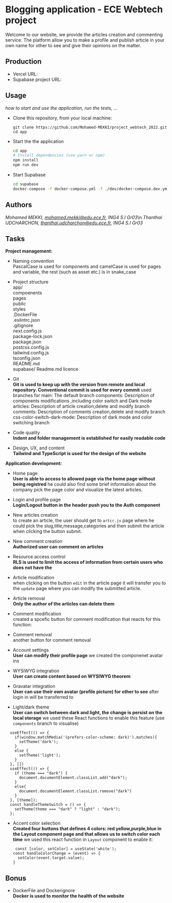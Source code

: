 
# Blogging application - ECE Webtech project

Welcome to our website, we provide the articles creation and commenting service. The platform allow you to make a profile and publish article in your own name for other to see and give their opinions on the matter. 

## Production 

- Vercel URL: 
- Supabase project URL: 
## Usage

_how to start and use the application, run the tests, ..._

* Clone this repository, from your local machine:
  ```
  git clone https://github.com/Mohamed-MEKKI/project_webtech_2022.git
  cd app
  ```
* Start the the application
  ```bash
  cd app
  # Install dependencies (use yarn or npm)
  npm install
  npm run dev
  ```
* Start Supabase
  ```bash
  cd supabase
  docker-compose -f docker-compose.yml -f ./dev/docker-compose.dev.yml up
  ```

## Authors

*Mohamed MEKKI, mohamed.mekki@edu.ece.fr, ING4 S.I Gr03*\n
*Thanthai UDCHARCHON, thanthai.udcharchon@edu.ece.fr, ING4 S.I Gr03*

## Tasks
  
**Project management:**

* Naming convention   
  PascalCase is used for components and camelCase is used for pages and variable, the rest (such as asset etc.) is in snake_case
* Project structure   
  app/  
    compoenents  
    pages  
    public  
    styles  
    .DockerFile  
    .eslintrc.json  
    .gitignore  
    next.config.js  
    package-lock.json  
    package.json  
    postcss.config.js  
    tailwind.config.js  
    tsconfig.json  
    README.md  
  supabase/
  Readme.md
  licence
* Git   
  **Git is used to keep up with the version from remote and local repository. Conventional commit is used for every commit**
  used branches for 
  main:
    The default branch 
components:
    Description of components modifications ,including color switch and Dark mode
articles:
    Description of article creation,delete and modify branch
comments:
    Description of comments creation,delete and modify branch
css-color-switch-dark-mode:
    Description of dark mode and color switching branch

* Code quality   
  **Indent and folder management is established for easily readable code**
* Design, UX, and content   
  **Tailwind and TypeScript is used for the design of the website**

**Application development:**

* Home page   
  **User is able to access to allowed page via the home page without being registred**
  he could also find some brief information about  the company pick the page color and 
  visualize the latest articles.
  
* Login and profile page   
  **Login/Logout button in the header push you to the Auth component**
* New articles creation   
  to create an article, the user should get to `artcr.js` page where he could pick the slug,title,message,categories
  and then submit the article when clicking the button submit.
  
* New comment creation   
  **Authorized user can comment on articles**
  
* Resource access control   
  **RLS is used to limit the access of information from certain users who does not have the**
  
* Article modification   
  when clicking on the button `edit` in the article page it will transfer you to the `update` page
  where you can modify the submitted article.
  
* Article removal   
  **Only the author of the articles can delete them**
  
* Comment modification   
  created a spcefic button for comment modification that reacts for this function:
  
* Comment removal   
  another button for comment removal 
  
* Account settings   
  **User can modify their profile page**
  we created the componenet avatar ins
  
* WYSIWYG integration   
  **User can create content based on WYSIWYG theorem**
  
* Gravatar integration   
  **User can use their own avatar (profile picture) for other to see**
  after login in will be transferred to 
  
* Light/dark theme   
  **User can switch between dark and light, the change is persist on the local storage**
  we used these React functions to enable this feature (use `components` branch to visualise)

  
````
  useEffect(() => {
    if(window.matchMedia('(prefers-color-scheme: dark)').matches){
      setTheme('dark');
    }
    else {
      setTheme('light');
    }
  }, [])
  useEffect(() => {
    if (theme === "dark") {
      document.documentElement.classList.add("dark");
    } 
    else{
      document.documentElement.classList.remove("dark")
    }
  }, [theme]);
  const handleThemeSwitch = () => {
    setTheme(theme === "dark" ? "light" : "dark");
  };
````

* Accent color selection   
  **Created four buttons that defines 4 colors: red yellow,purple,blue in the Layout component page and that allows us to switch color each time**
  we used this react function in `Layout` component to enable it:
  
  ````
   const [color, setColor] = useState('white');
  const handleColorChange = (event) => {
    setColor(event.target.value);
  }
  
  ````

## Bonus

* DockerFile and Dockerignore  
  **Docker is used to monitor the health of the website**
